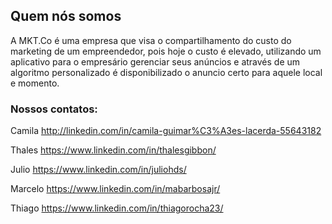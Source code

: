 ## Quem nós somos

A MKT.Co é uma empresa que visa o compartilhamento do custo do marketing de um empreendedor, pois hoje o custo é elevado, utilizando um aplicativo para o empresário gerenciar seus anúncios e através de um algoritmo personalizado é disponibilizado o anuncio certo para aquele local e momento.

### Nossos contatos:

Camila 
http://linkedin.com/in/camila-guimar%C3%A3es-lacerda-55643182

Thales
https://www.linkedin.com/in/thalesgibbon/

Julio
https://www.linkedin.com/in/juliohds/

Marcelo
https://www.linkedin.com/in/mabarbosajr/

Thiago
https://www.linkedin.com/in/thiagorocha23/